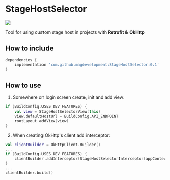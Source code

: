 # StageHostSelector
[![](https://jitpack.io/v/magdevelopment/StageHostSelector.svg)](https://jitpack.io/#magdevelopment/StageHostSelector)

Tool for using custom stage host in projects with **Retrofit & OkHttp**

## How to include
```gradle
dependencies {
    implementation 'com.github.magdevelopment:StageHostSelector:0.1'
}
```

## How to use
1. Somewhere on login screen create, init and add view:
```kotlin
if (BuildConfig.USES_DEV_FEATURES) {
    val view = StageHostSelectorView(this)  
    view.defaultHostUrl = BuildConfig.API_ENDPOINT
    rootLayout.addView(view)
}
```

2. When creating OkHttp's client add interceptor:
```kotlin
val clientBuilder = OkHttpClient.Builder()
...
if (BuildConfig.USES_DEV_FEATURES) {
    clientBuilder.addInterceptor(StageHostSelectorInterceptor(appContext))
}
...
clientBuilder.build()
```
